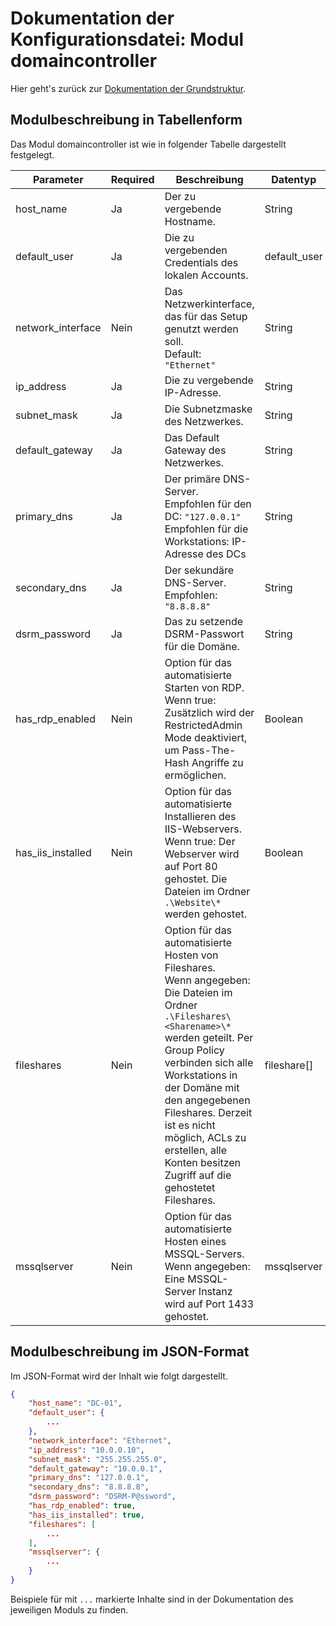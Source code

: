 # Dokumentation der Konfigurationsdatei: Modul domaincontroller

Hier geht's zurück zur [Dokumentation der Grundstruktur](./configuration_root.md).

## Modulbeschreibung in Tabellenform

Das Modul domaincontroller ist wie in folgender Tabelle dargestellt festgelegt.

|Parameter           |Required|Beschreibung                               |Datentyp             |Beispiel                 |
|--------------------|--------|-------------------------------------------|---------------------|-------------------------|
|host_name           |Ja      |Der zu vergebende Hostname.                |String               |`"DC-01"`                  |
|default_user        |Ja      |Die zu vergebenden Credentials des lokalen Accounts.|default_user         |Siehe [default_user](./default_user.md)       |
|network_interface   |Nein    |Das Netzwerkinterface, das für das Setup genutzt werden soll.<br>Default: `"Ethernet"`|String               |`"Ethernet"`               |
|ip_address          |Ja      |Die zu vergebende IP-Adresse.              |String               |`"10.0.0.10"`              |
|subnet_mask         |Ja      |Die Subnetzmaske des Netzwerkes.           |String               |`"255.255.255.0"`          |
|default_gateway     |Ja      |Das Default Gateway des Netzwerkes.        |String               |`"10.0.0.1"`               |
|primary_dns         |Ja      |Der primäre DNS-Server.<br>Empfohlen für den DC: `"127.0.0.1"`<br>Empfohlen für die Workstations: IP-Adresse des DCs|String               |`"127.0.0.1"`              |
|secondary_dns       |Ja      |Der sekundäre DNS-Server.<br>Empfohlen: `"8.8.8.8"`|String               |`"8.8.8.8"`                |
|dsrm_password       |Ja      |Das zu setzende DSRM-Passwort für die Domäne.|String               |`"DSRM-P@ssword"`          |
|has_rdp_enabled     |Nein    |Option für das automatisierte Starten von RDP.<br>Wenn true: Zusätzlich wird der RestrictedAdmin Mode deaktiviert, um Pass-The-Hash Angriffe zu ermöglichen.|Boolean              |`true`/`false`               |
|has_iis_installed   |Nein    |Option für das automatisierte Installieren des IIS-Webservers.<br>Wenn true: Der Webserver wird auf Port 80 gehostet. Die Dateien im Ordner `.\Website\*` werden gehostet.|Boolean              |`true`/`false`               |
|fileshares          |Nein    |Option für das automatisierte Hosten von Fileshares.<br>Wenn angegeben: Die Dateien im Ordner `.\Fileshares\<Sharename>\*` werden geteilt. Per Group Policy verbinden sich alle Workstations in der Domäne mit den angegebenen Fileshares. Derzeit ist es nicht möglich, ACLs zu erstellen, alle Konten besitzen Zugriff auf die gehostetet Fileshares.|fileshare[]          |Siehe [fileshare](./fileshare.md)          |
|mssqlserver         |Nein    |Option für das automatisierte Hosten eines MSSQL-Servers.<br>Wenn angegeben: Eine MSSQL-Server Instanz wird auf Port 1433 gehostet.|mssqlserver          |Siehe [mssqlserver](./mssqlserver.md)        |

## Modulbeschreibung im JSON-Format

Im JSON-Format wird der Inhalt wie folgt dargestellt.

```json
{
    "host_name": "DC-01",
    "default_user": {
        ...
    },
    "network_interface": "Ethernet",
    "ip_address": "10.0.0.10",
    "subnet_mask": "255.255.255.0",
    "default_gateway": "10.0.0.1",
    "primary_dns": "127.0.0.1",
    "secondary_dns": "8.8.8.8",
    "dsrm_password": "DSRM-P@ssword",
    "has_rdp_enabled": true,
    "has_iis_installed": true,
    "fileshares": [
        ...
    ],
    "mssqlserver": {
        ...
    }
}
```

Beispiele für mit `...` markierte Inhalte sind in der Dokumentation des jeweiligen Moduls zu finden.
